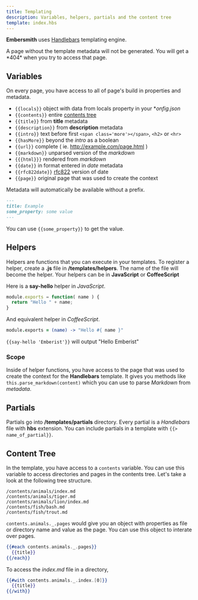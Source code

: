 ```yaml
---
title: Templating
description: Variables, helpers, partials and the content tree
template: index.hbs
---
```


**Embersmith** uses [Handlebars](http://handlebarsjs.com/) templating engine.

<div class="alert alert-danger">A page without the template metadata will not be generated. You will get a *404* when you try to access that page.</div>

## Variables

On every page, you have access to all of page's build in properties and metadata.

- ```{{locals}}``` object with data from locals property in your **onfig.json*
- ```{{contents}}``` entire [contents tree](#Content-Tree)
- ```{{title}}``` from **title** metadata
- ```{{description}}``` from **description** metadata
- ```{{intro}}``` text before first ```<span class='more'></span>```, ```<h2>``` or ```<hr>```
- ```{{hasMore}}``` beyond the *intro* as a boolean
- ```{{url}}``` complete ( ie. http://example.com/page.html )
- ```{{markdown}}``` unparsed version of the *markdown*
- ```{{{html}}}``` rendered from *markdown*
- ```{{date}}``` in format entered in *date* metadata
- ```{{rfc822date}}``` [rfc822](http://feedvalidator.org/docs/error/InvalidRFC2822Date.html) version of date
- ```{{page}}``` original page that was used to create the context

Metadata will automatically be available without a prefix.

```markdown
---
title: Example
some_property: some value
---
```

You can use ```{{some_property}}``` to get the value.

## Helpers

Helpers are functions that you can execute in your templates. To register a helper, create a **.js** file in **/templates/helpers**. The name of the file will become the helper. Your helpers can be in **JavaScript** or **CoffeeScript**

Here is a **say-hello** helper in *JavaScript*.

```javascript
module.exports = function( name ) {
  return "Hello " + name;
}
```

And equivalent helper in *CoffeeScript*.

```coffeescript
module.exports = (name) -> "Hello #{ name }"
```

 ```{{say-hello 'Emberist'}}``` will output "Hello Emberist"

### Scope

Inside of helper functions, you have access to the page that was used to create the context for the **Handlebars** template. It gives you methods like ```this.parse_markdown(content)``` which you can use to parse *Markdown* from *metadata*.

## Partials

Partials go into **/templates/partials** directory. Every partial is a *Handlebars* file with **hbs** extension. You can include partials in a template with ```{{> name_of_partial}}```.

## Content Tree

In the template, you have access to a ```contents``` variable. You can use this variable to access directories and pages in the contents tree. Let's take a look at the following tree structure. 

```
/contents/animals/index.md
/contents/animals/tiger.md
/contents/animals/lion/index.md
/contents/fish/bash.md
/contents/fish/trout.md
```

```contents.animals._.pages``` would give you an object with properties as file or directory name and value as the page. You can use this object to interate over pages.

```handlebars
{{#each contents.animals._.pages}}
  {{title}}
{{/each}}
```

To access the *index.md* file in a directory, 

```handlebars
{{#with contents.animals._.index.[0]}}
  {{title}}
{{/with}}
```